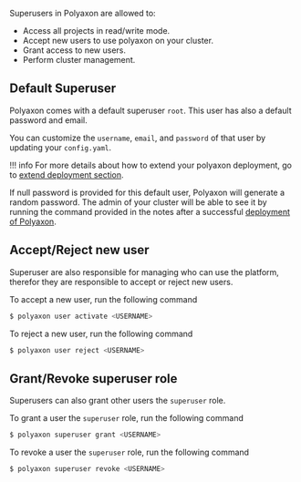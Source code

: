 Superusers in Polyaxon are allowed to:

 * Access all projects in read/write mode.
 * Accept new users to use polyaxon on your cluster.
 * Grant access to new users.
 * Perform cluster management.


## Default Superuser

Polyaxon comes with a default superuser `root`. This user has also a default password and email.

You can customize the `username`, `email`, and `password` of that user by updating your `config.yaml`.

!!! info
    For more details about how to extend your polyaxon deployment, go to [extend deployment section](/customization/extend_deployments).

If null password is provided for this default user, Polyaxon will generate a random password.
The admin of your cluster will be able to see it by running the command provided
in the notes after a successful [deployment of Polyaxon](/installation/deploy_polyaxon).

## Accept/Reject new user

Superuser are also responsible for managing who can use the platform,
therefor they are responsible to accept or reject new users.

To accept a new user, run the following command

```bash
$ polyaxon user activate <USERNAME>
```

To reject a new user, run the following command

```bash
$ polyaxon user reject <USERNAME>
```


## Grant/Revoke superuser role

Superusers can also grant other users the `superuser` role.

To grant a user the `superuser` role, run the following command

```bash
$ polyaxon superuser grant <USERNAME>
```

To revoke a user the `superuser` role, run the following command

```bash
$ polyaxon superuser revoke <USERNAME>
```
